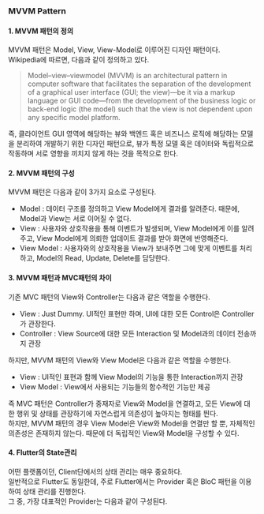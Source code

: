 ### MVVM Pattern

#### 1. MVVM 패턴의 정의
MVVM 패턴은 Model, View, View-Model로 이루어진 디자인 패턴이다.  
Wikipedia에 따르면, 다음과 같이 정의하고 있다.  

> Model–view–viewmodel (MVVM) is an architectural pattern in computer software that facilitates the separation of the development of a graphical user interface (GUI; the view)—be it via a markup language or GUI code—from the development of the business logic or back-end logic (the model) such that the view is not dependent upon any specific model platform.

즉, 클라이언트 GUI 영역에 해당하는 뷰와 백엔드 혹은 비즈니스 로직에 해당하는 모델을 분리하여 개발하기 위한 디자인 패턴으로, 뷰가 특정 모델 혹은 데이터와 독립적으로 작동하며 서로 영향을 끼치지 않게 하는 것을 목적으로 한다.

#### 2. MVVM 패턴의 구성
MVVM 패턴은 다음과 같이 3가지 요소로 구성된다.  

- Model : 데이터 구조를 정의하고 View Model에게 결과를 알려준다. 때문에, Model과 View는 서로 이어질 수 없다.
- View : 사용자와 상호작용을 통해 이벤트가 발생되며, View Model에게 이를 알려주고, View Model에게 의뢰한 업데이트 결과를 받아 화면에 반영해준다.
- View Model : 사용자와의 상호작용을 View가 보내주면 그에 맞게 이벤트를 처리하고, Model의 Read, Update, Delete를 담당한다.

#### 3. MVVM 패턴과 MVC패턴의 차이
기존 MVC 패턴의 View와 Controller는 다음과 같은 역할을 수행한다.
- View : Just Dummy. UI적인 표현만 하며, UI에 대한 모든 Control은 Controller가 관장한다.
- Controller : View Source에 대한 모든 Interaction 및 Model과의 데이터 전송까지 관장

하지만, MVVM 패턴의 View와 View Model은 다음과 같은 역할을 수행한다.
- View : UI적인 표현과 함께 View Model의 기능을 통한 Interaction까지 관장
- View Model : View에서 사용되는 기능들의 함수적인 기능만 제공

즉 MVC 패턴은 Controller가 중재자로 View와 Model을 연결하고, 모든 View에 대한 행위 및 상태를 관장하기에 자연스럽게 의존성이 높아지는 형태를 띈다.  
하지만, MVVM 패턴의 경우 View Model은 View와 Model을 연결만 할 뿐, 자체적인 의존성은 존재하지 않는다. 때문에 더 독립적인 View와 Model을 구성할 수 있다.

#### 4. Flutter의 State관리
어떤 플랫폼이던, Client단에서의 상태 관리는 매우 중요하다.  
일반적으로 Flutter도 동일한데, 주로 Flutter에서는 Provider 혹은 BloC 패턴을 이용하여 상태 관리를 진행한다.  
그 중, 가장 대표적인 Provider는 다음과 같이 구성된다.
